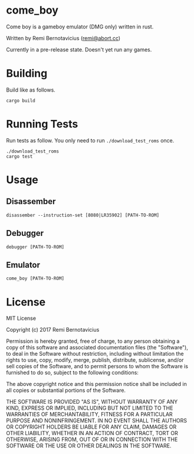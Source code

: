 # come_boy

Come boy is a gameboy emulator (DMG only) written in rust.

Written by Remi Bernotavicius (remi@abort.cc)

Currently in a pre-release state.  Doesn't yet run any games.

# Building
Build like as follows.

    cargo build

# Running Tests
Run tests as follow. You only need to run `./download_test_roms` once.

    ./download_test_roms
    cargo test

# Usage

## Disassember
`disassember --instruction-set [8080|LR35902] [PATH-TO-ROM]`

## Debugger
`debugger [PATH-TO-ROM]`

## Emulator
`come_boy [PATH-TO-ROM]`

# License
MIT License

Copyright (c) 2017 Remi Bernotavicius

Permission is hereby granted, free of charge, to any person obtaining a copy
of this software and associated documentation files (the "Software"), to deal
in the Software without restriction, including without limitation the rights
to use, copy, modify, merge, publish, distribute, sublicense, and/or sell
copies of the Software, and to permit persons to whom the Software is
furnished to do so, subject to the following conditions:

The above copyright notice and this permission notice shall be included in all
copies or substantial portions of the Software.

THE SOFTWARE IS PROVIDED "AS IS", WITHOUT WARRANTY OF ANY KIND, EXPRESS OR
IMPLIED, INCLUDING BUT NOT LIMITED TO THE WARRANTIES OF MERCHANTABILITY,
FITNESS FOR A PARTICULAR PURPOSE AND NONINFRINGEMENT. IN NO EVENT SHALL THE
AUTHORS OR COPYRIGHT HOLDERS BE LIABLE FOR ANY CLAIM, DAMAGES OR OTHER
LIABILITY, WHETHER IN AN ACTION OF CONTRACT, TORT OR OTHERWISE, ARISING FROM,
OUT OF OR IN CONNECTION WITH THE SOFTWARE OR THE USE OR OTHER DEALINGS IN THE
SOFTWARE.
